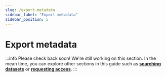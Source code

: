 ```yaml
---
slug: /export-metadata
sidebar_label: "Export metadata"
sidebar_position: 5
---
```


# Export metadata

:::info Please check back soon!
We're still working on this section. In the mean time, you can explore other sections in this guide such as [**searching datasets**](/category/explore-datasets) or [**requesting access**](/category/request-datasets-1).
:::
